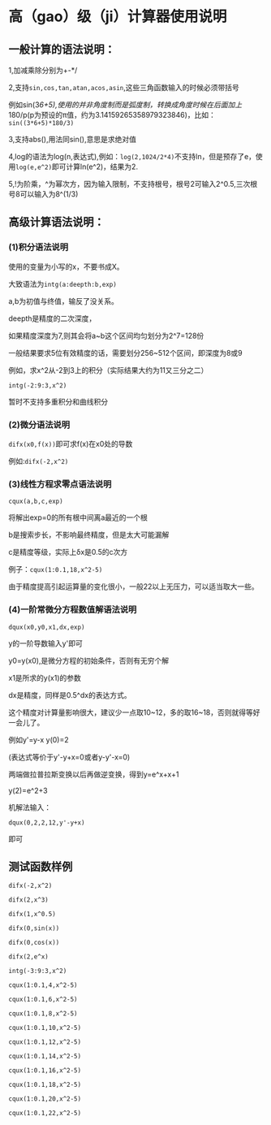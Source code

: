 # 高（gao）级（ji）计算器使用说明

## 一般计算的语法说明：

1,加减乘除分别为+-*/

2,支持`sin,cos,tan,atan,acos,asin`,这些三角函数输入的时候必须带括号

例如sin(3*6+5),使用的并非角度制而是弧度制，转换成角度时候在后面加上*180/p(p为预设的π值，约为3.14159265358979323846)，比如：
`sin((3*6+5)*180/3)`

3,支持abs(),用法同sin(),意思是求绝对值

4,log的语法为log(n,表达式),例如：`log(2,1024/2*4)`不支持ln，但是预存了e，使用`log(e,e^2)`即可计算ln(e^2)，结果为2.

5,!为阶乘，^为幂次方，因为输入限制，不支持根号，根号2可输入2^0.5,三次根号8可以输入为8^(1/3)

## 高级计算语法说明：
### (1)积分语法说明

使用的变量为小写的x，不要书成X。

大致语法为`intg(a:deepth:b,exp)`

a,b为初值与终值，输反了没关系。

deepth是精度的二次深度，

如果精度深度为7,则其会将a~b这个区间均匀划分为2^7=128份

一般结果要求5位有效精度的话，需要划分256~512个区间，即深度为8或9

例如，求x^2从-2到3上的积分（实际结果大约为11又三分之二）

`intg(-2:9:3,x^2)`

暂时不支持多重积分和曲线积分

### (2)微分语法说明

`difx(x0,f(x))`即可求f(x)在x0处的导数

例如:`difx(-2,x^2)`

### (3)线性方程求零点语法说明

`cqux(a,b,c,exp)`

将解出exp=0的所有根中间离a最近的一个根

b是搜索步长，不影响最终精度，但是太大可能漏解

c是精度等级，实际上δx是0.5的c次方

例子：`cqux(1:0.1,18,x^2-5)`

由于精度提高引起运算量的变化很小，一般22以上无压力，可以适当取大一些。

### (4)一阶常微分方程数值解语法说明

`dqux(x0,y0,x1,dx,exp)`

y的一阶导数输入y'即可

y0=y(x0),是微分方程的初始条件，否则有无穷个解

x1是所求的y(x1)的参数

dx是精度，同样是0.5^dx的表达方式。

这个精度对计算量影响很大，建议少一点取10~12，多的取16~18，否则就得等好一会儿了。

例如y'=y-x y(0)=2

(表达式等价于y'-y+x=0或者y-y'-x=0)

两端做拉普拉斯变换以后再做逆变换，得到y=e^x+x+1

y(2)=e^2+3

机解法输入：

`dqux(0,2,2,12,y'-y+x)`

即可

## 测试函数样例
```
difx(-2,x^2)

difx(2,x^3)

difx(1,x^0.5)

difx(0,sin(x))

difx(0,cos(x))

difx(2,e^x)

intg(-3:9:3,x^2)

cqux(1:0.1,4,x^2-5)

cqux(1:0.1,6,x^2-5)

cqux(1:0.1,8,x^2-5)

cqux(1:0.1,10,x^2-5)

cqux(1:0.1,12,x^2-5)

cqux(1:0.1,14,x^2-5)

cqux(1:0.1,16,x^2-5)

cqux(1:0.1,18,x^2-5)

cqux(1:0.1,20,x^2-5)

cqux(1:0.1,22,x^2-5)
```
